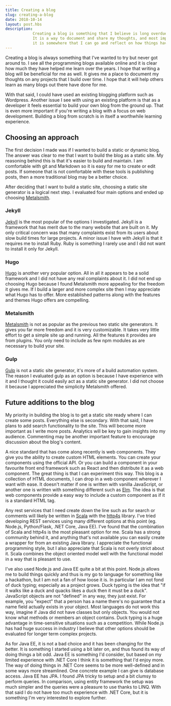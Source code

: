 ```yaml
---
title: Creating a blog
slug: creating-a-blog
date: 2018-10-14
layout: post.hbs
description:
            Creating a blog is something that I believe is long overdue for me.
            It is a way to document and share my thoughts, and most importantly
            it is somewhere that I can go and reflect on how things have changed over time.
---
```


Creating a blog is always something that I've wanted to try but never got around to. I see all the programming blogs available online and it is clear how much they have helped me learn over the years. I hope that writing a blog will be beneficial for me as well. It gives me a place to document my thoughts on any projects that I build over time. I hope that it will help others learn as many blogs out there have done for me.

With that said, I could have used an existing blogging platform such as Wordpress. Another issue I see with using an existing platform is that as a developer it feels essential to build your own blog from the ground up. That is even more important if you're writing a blog with a focus on web development. Building a blog from scratch is in itself a worthwhile learning experience.

## Choosing an approach

The first decision I made was if I wanted to build a static or dynamic blog. The answer was clear to me that I want to build the blog as a static site. My reasoning behind this is that it's easier to build and maintain. I am comfortable with git and Markdown so it is easy for me to create or edit posts. If someone that is not comfortable with these tools is publishing posts, then a more traditional blog may be a better choice.

After deciding that I want to build a static site, choosing a static site generator is a logical next step. I evaluated four main options and ended up choosing [Metalsmith](https://metalsmith.io/).

### Jekyll

[Jekyll](https://jekyllrb.com/) is the most popular of the options I investigated. Jekyll is a framework that has merit due to the many website that are built on it. My only critical concern was that many complaints exist from its users about slow build times for large projects. A minor issue I have with Jekyll is that it requires me to install Ruby. Ruby is something I rarely use and I did not want to install it only for Jekyll.

### Hugo

[Hugo](https://gohugo.io/) is another very popular option. All in all it appears to be a solid framework and I did not have any real complaints about it. I did not end up choosing Hugo because I found Metalsmith more appealing for the freedom it gives me. If I  build a larger and more complex site then I may appreciate what Hugo has to offer. More established patterns along with the features and themes Hugo offers are compelling.

### Metalsmith

[Metalsmith](https://metalsmith.io/) is not as popular as the previous two static site generators. It gives you far more freedom and it is very customizable. It takes very little effort to get a simple site up and running. All the features it provides are from plugins. You only need to include as few npm modules as are necessary to build your site.

### Gulp

[Gulp](https://gulpjs.com/) is not a static site generator, it's more of a build automation system. The reason I evaluated gulp as an option is because I have experience with it and I thought it could easily act as a static site generator. I did not choose it because I appreciated the simplicity Metalsmith offered.

## Future additions to the blog

My priority in building the blog is to get a static site ready where I can create some posts. Everything else is secondary. With that said, I have plans to add search functionality to the site. This will become more important as I write more posts. Analytics will be key to gain insights into my audience. Commenting may be another important feature to encourage discussion about the blog's content.

A nice standard that has come along recently is web components. They give you the ability to create custom HTML elements. You can create your components using the official API. Or you can build a component in your favourite front end framework such as React and then distribute it as a web component. The great thing is that I can experiment this way. This blog is a collection of HTML documents, I can drop in a web component wherever I want with ease. It doesn't matter if one is written with vanilla JavaScript, or another one is written with something different such as [Elm](https://elm-lang.org/). The idea is that web components provide a easy way to include a custom component as if it is a standard HTML tag.

Any rest services that I need create down the line such as for search or comments will likely be written in [Scala](https://www.scala-lang.org/) with the [http4s](https://http4s.org/) library. I've tried developing REST services using many different options at this point (eg. Node.js, Python/Flask, .NET Core, Java EE). I've found that the combination of Scala and http4s is the most pleasant option for me. Scala has a strong community behind it, and anything that's not available you can easily create a wrapper for from an existing Java library. I appreciate the functional programming style, but I also appreciate that Scala is not overly strict about it. Scala combines the object oriented model well with the functional model in a way that is pleasant to use.

I've also used Node.js and Java EE quite a bit at this point. Node.js allows me to build things quickly and thus is my go to language for something like a hackathon, but I am not a fan of how loose it is. In particular I am not fond of duck typing; especially as a project grows. Duck typing is the idea that "if it walks like a duck and quacks likes a duck then it must be a duck". JavaScript objects are not "defined" in any way, they just exist. For example, you "expect" that a person has a name there's no guarantee that a name field actually exists in your object. Most languages do not work this way, imagine if Java did not have classes but only objects. You would not know what methods or members an object contains. Duck typing is a huge advantage in time-sensitive situations such as a competition. While Node.js has had huge success in industry I believe that other options should be evaluated for longer term complex projects.

As for Java EE, it is not a bad choice and it has been changing for the better. It is something I started using a bit later on, and thus found its way of doing things a bit odd. Java EE is something I'd consider, but based on my limited experience with .NET Core I think it is something that I'd enjoy more. The way of doing things in .NET Core seems to be more well-defined and in some ways more streamlined. One concrete example I can give is database access. Java EE has JPA. I found JPA tricky to setup and a bit clumsy to perform queries. In comparison, using entity framework the setup was much simpler and the queries were a pleasure to use thanks to LINQ. With that said I do not have too much experience with .NET Core, but it is something I'm very interested to explore further.
